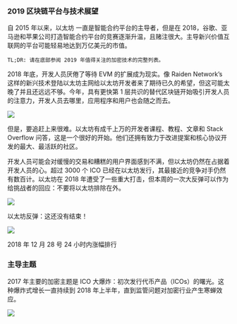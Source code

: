 ### 2019 区块链平台与技术展望

自 2015 年以来，以太坊 一直是智能合约平台的主导者，但是在 2018，谷歌、亚马逊和苹果公司打造智能合约平台的竞赛逐渐升温，且赌注很大。主导新兴价值互联网的平台可能轻易地达到万亿美元的市值。

    TL;DR: 请在底部参阅 2019 年值得关注的加密技术的完整列表。


2018 年底，开发人员厌倦了等待 EVM 的扩展成为现实。像 Raiden Network’s 这样的新兴技术登陆以太坊主网给以太坊开发者来了期待已久的希望，但这可能太晚了并且还远远不够。今年，具有更快第 1 层共识的替代区块链开始吸引开发人员的注意力，开发人员去哪里，应用程序和用户也会随之而去。


![](https://user-gold-cdn.xitu.io/2019/2/11/168dbdbb780d3ff0?imageslim)


但是，要追赶上来很难。以太坊有成千上万的开发者课程、教程、文章和 Stack Overflow 问答，这是一个很好的开始。他们还拥有致力于改进提案和核心协议开发的最大、最活跃的社区。

开发人员可能会对缓慢的交易和糟糕的用户界面感到不满，但以太坊仍然在占据着开发人员的心。超过 3000 个 ICO 已经在以太坊发行，其最接近的竞争对手仍然有数百计。以太坊在 2018 年遭受了一些重大打击，但本周的一次大反弹可以作为给挑战者的回应：不要将以太坊排除在外。

![](https://user-gold-cdn.xitu.io/2019/2/11/168dbdbbe96b3bd0?imageslim)


以太坊反弹：这还没有结束！


![](https://user-gold-cdn.xitu.io/2019/2/11/168dbdbbe4ff07dd?imageslim)


2018 年 12 月 28 号 24 小时内涨幅排行

### 主导主题
2017 年主要的加密主题是 ICO 大爆炸：初次发行代币产品（ICOs）的曙光。这种爆炸式增长一直持续到 2018 年上半年，直到监管问题对加密行业产生寒蝉效应。

![](https://user-gold-cdn.xitu.io/2019/2/11/168dbdbbe535a038?imageslim)
